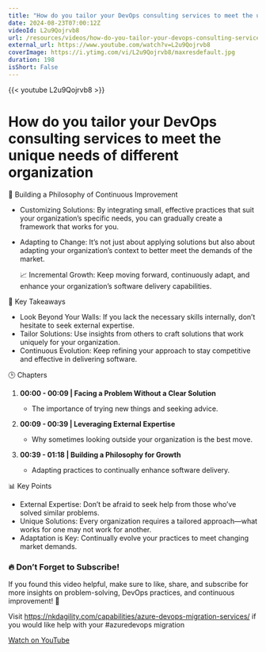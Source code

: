 ```yaml
---
title: "How do you tailor your DevOps consulting services to meet the unique needs of different organization"
date: 2024-08-23T07:00:12Z
videoId: L2u9Qojrvb8
url: /resources/videos/how-do-you-tailor-your-devops-consulting-services-to-meet-the-unique-needs-of-different-organization
external_url: https://www.youtube.com/watch?v=L2u9Qojrvb8
coverImage: https://i.ytimg.com/vi/L2u9Qojrvb8/maxresdefault.jpg
duration: 198
isShort: False
---
```


{{< youtube L2u9Qojrvb8 >}}

# How do you tailor your DevOps consulting services to meet the unique needs of different organization

🚀 Building a Philosophy of Continuous Improvement

- Customizing Solutions: By integrating small, effective practices that suit your organization’s specific needs, you can gradually create a framework that works for you.
- Adapting to Change: It’s not just about applying solutions but also about adapting your organization’s context to better meet the demands of the market.
  
  📈 Incremental Growth: Keep moving forward, continuously adapt, and enhance your organization’s software delivery capabilities.

 🎯 Key Takeaways

- Look Beyond Your Walls: If you lack the necessary skills internally, don’t hesitate to seek external expertise.
- Tailor Solutions: Use insights from others to craft solutions that work uniquely for your organization.
- Continuous Evolution: Keep refining your approach to stay competitive and effective in delivering software.

 🕒 Chapters

1. **00:00 - 00:09 | Facing a Problem Without a Clear Solution**
   - The importance of trying new things and seeking advice.

2. **00:09 - 00:39 | Leveraging External Expertise**
   - Why sometimes looking outside your organization is the best move.

3. **00:39 - 01:18 | Building a Philosophy for Growth**
   - Adapting practices to continually enhance software delivery.

 📊 Key Points

- External Expertise: Don’t be afraid to seek help from those who’ve solved similar problems.
- Unique Solutions: Every organization requires a tailored approach—what works for one may not work for another.
- Adaptation is Key: Continually evolve your practices to meet changing market demands.

### **🔥 Don’t Forget to Subscribe!**

If you found this video helpful, make sure to like, share, and subscribe for more insights on problem-solving, DevOps practices, and continuous improvement! 🚀

Visit https://nkdagility.com/capabilities/azure-devops-migration-services/ if you would like help with your #azuredevops migration

[Watch on YouTube](https://www.youtube.com/watch?v=L2u9Qojrvb8)
